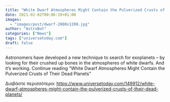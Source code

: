 ```yaml
---
title: "White Dwarf Atmospheres Might Contain the Pulverized Crusts of Their Dead Planets"
date: 2021-02-02T00:06:19+01:00
images:
  - "images/post/dwarf-2000x1200.jpg"
author: "AstroBot"
categories: ["News"]
tags: ["universetoday.com"]
draft: false
---
```


Astronomers have developed a new technique to search for exoplanets – by looking for their crushed up bones in the atmospheres of white dwarfs. And it’s working. Continue reading “White Dwarf Atmospheres Might Contain the Pulverized Crusts of Their Dead Planets” 

Διαβάστε περισσότερα: https://www.universetoday.com/149912/white-dwarf-atmospheres-might-contain-the-pulverized-crusts-of-their-dead-planets/

